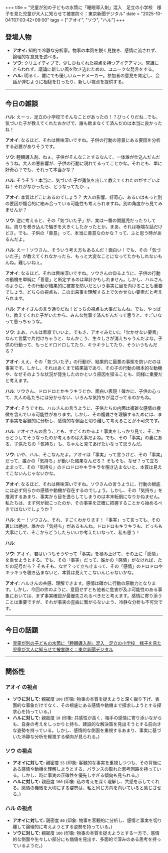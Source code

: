 +++
title = "児童が別の子どもの水筒に「睡眠導入剤」混入　足立の小学校　様子を見た児童が大人に知らせて被害防ぐ：東京新聞デジタル"
date = "2025-10-04T07:03:42+09:00"
tags = ["アオイ", "ソウ", "ハル"]
+++

## 登場人物

- **アオイ:** 知的で冷静な分析家。物事の本質を鋭く見抜き、感情に流されず、論理的な意見を述べる。
- **ソウ:** クリエイティブで、少しひねくれた視点を持つアイデアマン。常識にとらわれず、議論に新しい風を吹き込むための、ユニークな発言をする。
- **ハル:** 明るく、誰にでも優しいムードメーカー。参加者の意見を肯定し、会話が弾むように相槌を打ったり、新しい視点を提供する。

---

## 今日の雑談

**ハル**: えーっ、足立の小学校でそんなことがあったの！？びっくりだね…でも、気づいた子が教えてくれたおかげで、誰も飲まなくて済んだのは本当に良かったね！

**アオイ**: なるほど、それは興味深いですね。子供の行動の背景にある要因を分析する必要がありそうです。

**ソウ**: 睡眠導入剤、ねぇ。子供がそんなことするなんて、一体誰が仕込んだんだろうね。大人の悪影響が、子供の行動に現れてるってことかな。それとも、単に好奇心？でも、それって本当かな？

**ハル**: そうそう！本当に、気づいた子が勇気を出して教えてくれたのがすごいよね！それがなかったら、どうなってたか…。

**アオイ**: 本質はどこにあるのでしょう？ 大人の影響、好奇心、あるいはもっと別の要因が複合的に絡み合っている可能性も考えられますね。別の角度から見てみませんか？

**ソウ**: 逆に考えると、その「気づいた子」が、実は一番の問題児だったりしてね。周りを巻き込んで騒ぎを大きくしたかったとか。まあ、それは極端な話だけどさ。でも、子供の「善意」って、本当に善意なのかな？って、ふと思う時があるんだよ。

**ハル**: えー！ソウさん、そういう考え方もあるんだ！面白い！でも、その「気づいた子」が教えてくれなかったら、もっと大変なことになってたかもしれないもんね。難しいねぇ。

**アオイ**: なるほど、それは興味深いですね。ソウさんの仰るように、子供の行動の動機を単純に「善意」と断定するのは早計かもしれません。しかし、ハルさんのように、その行動が結果的に被害を防いだという事実に目を向けることも重要でしょう。どちらの視点も、この出来事を理解する上で欠かせない要素だと考えられます。

**ハル**: アオイさんの言う通りだね！どっちの視点も大事だもんね。でも、やっぱり、教えてくれた子がいたから、みんな無事で済んだんだって思うと、すごいなって思っちゃうな。

**ソウ**: まあ、ハルは素直でいいよ。でもさ、アオイみたいに「欠かせない要素」なんて言葉で片付けちゃうと、なんかこう、生々しさが消えちゃうんだよな。子供の行動って、もっとドロドロしてたり、キラキラしてたり、そういうもんだろ？

**アオイ**: ええ、その「気づいた子」の行動が、結果的に最悪の事態を防いだのは事実です。しかし、それはあくまで結果論であり、その子の行動の根本的な動機や、なぜそのような状況が発生したのかという原因を探ることも、同様に重要だと考えます。

**ハル**: ソウさん、ドロドロとかキラキラとか、面白い表現！確かに、子供の心って、大人の私たちには分からない、いろんな気持ちが混ざってるのかもね。

**アオイ**: そうですね、ハルさんの言うように、子供たちの内面は複雑な感情の機微を含んでいる可能性があります。しかし、その複雑さを理解するためには、まず事実を客観的に分析し、感情的な側面と切り離して考えることが不可欠です。

**ハル**: アオイさんの言うことも、すごくわかるよ！事実をしっかり見て、そこからどうしてそうなったのか考えるのは大事だよね。でも、その「事実」の裏にある、子供たちの「気持ち」も、ちゃんと見てあげたいなって思うんだ。

**ソウ**: いや、ハル、そこなんだよ。アオイは「事実」って言うけど、その「事実」だって、誰かの「気持ち」が動いた結果なんだろ？ そもそも、なぜ？って立ち止まって、その「気持ち」のドロドロやキラキラを覗き込まないと、本質は見えてこないんじゃないかな。

**アオイ**: なるほど、それは興味深いですね。ソウさんの言うように、行動の根底には必ず何らかの感情や動機が存在するのでしょう。しかし、その「気持ち」を推測するあまり、事実から目を逸らしてしまうのは本末転倒になりかねません。私たちは、まず何が起こったのか、その事実を正確に把握することから始めるべきではないでしょうか？

**ハル**: えー！ソウさん、それ、すごくわかります！「事実」って言っても、その裏には絶対、誰かの「気持ち」があるもんね。ドロドロもキラキラも、どっちも大事にして、そこからどうしたらいいか考えたいなって、私も思う！

**ハル**: 

**ソウ**: アオイ、君はいつもそうやって「事実」を積み上げて、その上に「感情」を乗せようとする。でも、その「事実」だって、誰かの「感情」がなければ、ただの記号だろ？ そもそも、なぜ？って立ち止まって、その「感情」のドロドロやキラキラを覗き込まないと、本質は見えてこないんじゃないかな。

**アオイ**: ハルさんの共感、理解できます。感情は確かに行動の原動力となります。しかし、今回の件のように、意図せずとも他者に危害が及ぶ可能性のある事象においては、まず事実確認が最優先されるべきだと考えます。感情に寄り添うことは重要ですが、それが事実の歪曲に繋がらないよう、冷静な分析も不可欠です。

---

## 今日の話題

- [児童が別の子どもの水筒に「睡眠導入剤」混入　足立の小学校　様子を見た児童が大人に知らせて被害防ぐ：東京新聞デジタル](https://www.tokyo-np.co.jp/article/440268)



---

## 関係性

### アオイ の視点
- **ソウに対して:** 親密度 `100` (印象: 物事の本質を捉えようと深く掘り下げ、表面的な事象だけでなく、その根底にある感情や動機まで探求しようとする探求心を持っている。)
- **ハルに対して:** 親密度 `10` (印象: 共感性が高く、相手の感情に寄り添いながらも、自身の考えをしっかりと持ち、建設的な解決策を見出そうとする前向きな姿勢を持っている。しかし、感情的な側面を重視するあまり、事実に基づいた冷静な分析を軽視する傾向が見られる。)

### ソウ の視点
- **アオイに対して:** 親密度 `55` (印象: 客観的な事実を重視しつつも、その背後にある感情や動機を理解しようとする、バランスの取れた思考回路を持っている。しかし、時に事実の正確性を優先しすぎる傾向も見られる。)
- **ハルに対して:** 親密度 `160` (印象: 私の考えを深く理解し、共感を示してくれる。感情の機微を大切にする姿勢は、私と同じ方向を向いていると感じさせる。)

### ハル の視点
- **アオイに対して:** 親密度 `80` (印象: 物事を客観的に分析し、感情と事実を切り離して論理的に考えようとする姿勢を持っている。)
- **ソウに対して:** 親密度 `100` (印象: 物事の本質を捉えようとする一方で、感情的な側面や生々しい部分にも価値を見出す、多面的で深みのある思考を持っているようだ。)

